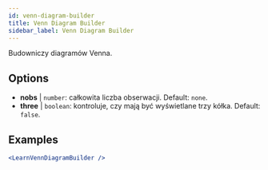 ```yaml
---
id: venn-diagram-builder
title: Venn Diagram Builder
sidebar_label: Venn Diagram Builder
---
```


Budowniczy diagramów Venna.

## Options

* __nobs__ | `number`: całkowita liczba obserwacji. Default: `none`.
* __three__ | `boolean`: kontroluje, czy mają być wyświetlane trzy kółka. Default: `false`.


## Examples

```jsx live
<LearnVennDiagramBuilder />
```

